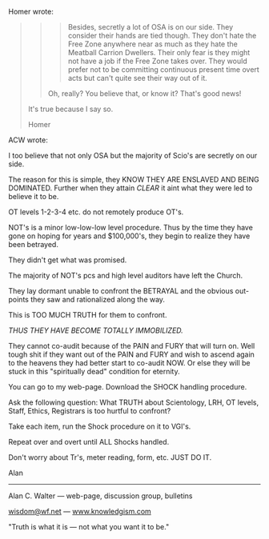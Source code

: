 
Homer wrote:

>> >Besides, secretly a lot of OSA is on our side.  They consider their
>> > hands are tied though.  They don't hate the Free Zone anywhere near as
>> > much as they hate the Meatball Carrion Dwellers.  Their only fear is they
>> > might not have a job if the Free Zone takes over.  They would prefer not
>> > to be committing continuous present time overt acts but can't quite see
>> > their way out of it.
>> 
>> Oh, really? You believe that, or know it? That's good news!
>
>    It's true because I say so.
>
>    Homer
>
ACW wrote:

I too believe that not only OSA but the majority of Scio's are secretly on
our side.

The reason for this is simple, they KNOW THEY ARE ENSLAVED AND BEING DOMINATED. 
Further when they attain *CLEAR* it aint what they were led to believe it to be.

OT levels 1-2-3-4 etc. do not remotely produce OT's.

NOT's is a minor low-low-low level procedure. Thus by the time they have
gone on hoping for years and $100,000's, they begin to realize they have
been betrayed.

They didn't get what was promised.

The majority of NOT's pcs and high level auditors have left the Church.

They lay dormant unable to confront the BETRAYAL and the obvious out-points
they saw and rationalized along the way. 

This is TOO MUCH TRUTH for them to confront. 

_THUS THEY HAVE BECOME TOTALLY IMMOBILIZED._

They cannot co-audit because of the PAIN and FURY that will turn on. Well
tough shit if they want out of the PAIN and FURY and wish to ascend again to
the heavens they had better start to co-audit NOW. Or else they will be
stuck in this "spiritually dead" condition for eternity.

You can go to my web-page. Download the SHOCK handling procedure.

Ask the following question: What TRUTH about Scientology, LRH, OT levels,
Staff, Ethics, Registrars is too hurtful to confront?

Take each item, run the Shock procedure on it to VGI's.

Repeat over and overt until ALL Shocks handled.

Don't worry about Tr's, meter reading, form, etc. JUST DO IT.

Alan

>
>

---

Alan C. Walter — web-page, discussion group, bulletins

wisdom@wf.net — www.knowledgism.com

"Truth is what it is — not what you want it to be."
